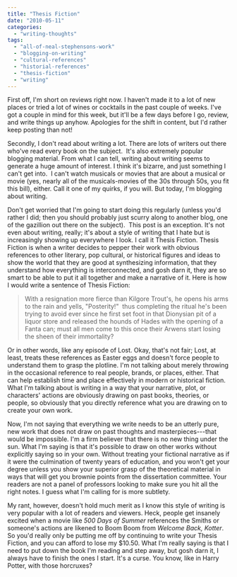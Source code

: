 ```yaml
---
title: "Thesis Fiction"
date: "2010-05-11"
categories: 
  - "writing-thoughts"
tags: 
  - "all-of-neal-stephensons-work"
  - "blogging-on-writing"
  - "cultural-references"
  - "historial-references"
  - "thesis-fiction"
  - "writing"
---
```


First off, I'm short on reviews right now. I haven't made it to a lot of new places or tried a lot of wines or cocktails in the past couple of weeks. I've got a couple in mind for this week, but it'll be a few days before I go, review, and write things up anyhow. Apologies for the shift in content, but I'd rather keep posting than not!

Secondly, I don't read about writing a lot. There are lots of writers out there who've read every book on the subject.  It's also extremely popular blogging material. From what I can tell, writing about writing seems to generate a huge amount of interest. I think it's bizarre, and just something I can't get into.  I can't watch musicals or movies that are about a musical or movie (yes, nearly all of the musicals-movies of the 30s through 50s, you fit this bill), either. Call it one of my quirks, if you will. But today, I'm blogging about writing.

Don't get worried that I'm going to start doing this regularly (unless you'd rather I did; then you should probably just scurry along to another blog, one of the gazillion out there on the subject).  This post is an exception. It's not even about writing, really; it's about a style of writing that I hate but is increasingly showing up everywhere I look. <!--more--> I call it Thesis Fiction. Thesis Fiction is when a writer decides to pepper their work with obvious references to other literary, pop cultural, or historical figures and ideas to show the world that they are good at synthesizing information, that they understand how everything is interconnected, and gosh darn it, they are so smart to be able to put it all together and make a narrative of it. Here is how I would write a sentence of Thesis Fiction:

> With a resignation more fierce than Kilgore Trout's, he opens his arms to the rain and yells, "Posterity!"  thus completing the ritual he's been trying to avoid ever since he first set foot in that Dionysian pit of a liquor store and released the hounds of Hades with the opening of a Fanta can; must all men come to this once their Arwens start losing the sheen of their immortality?

Or in other words, like any episode of Lost. Okay, that's not fair; Lost, at least, treats these references as Easter eggs and doesn't force people to understand them to grasp the plotline. I'm not talking about merely throwing in the occasional reference to real people, brands, or places, either. That can help establish time and place effectively in modern or historical fiction. What I'm talking about is writing in a way that your narrative, plot, or characters' actions are obviously drawing on past books, theories, or people, so obviously that you directly reference what you are drawing on to create your own work.

Now, I'm not saying that everything we write needs to be an utterly pure, new work that does not draw on past thoughts and masterpieces---that would be impossible. I'm a firm believer that there is no new thing under the sun. What I'm saying is that it's possible to draw on other works without explicitly saying so in your own. Without treating your fictional narrative as if it were the culmination of twenty years of education, and you won't get your degree unless you show your superior grasp of the theoretical material in ways that will get you brownie points from the dissertation committee. Your readers are not a panel of professors looking to make sure you hit all the right notes. I guess what I'm calling for is more subtlety.

My rant, however, doesn't hold much merit as I know this style of writing is very popular with a lot of readers and viewers. Heck, people get insanely excited when a movie like _500 Days of Summer_ references the Smiths or someone's actions are likened to Boom Boom from _Welcome Back, Kotter_. So you'd really only be putting me off by continuing to write your Thesis Fiction, and you can afford to lose my $10.50. What I'm really saying is that I need to put down the book I'm reading and step away, but gosh darn it, I always have to finish the ones I start. It's a curse. You know, like in Harry Potter, with those horcruxes?
